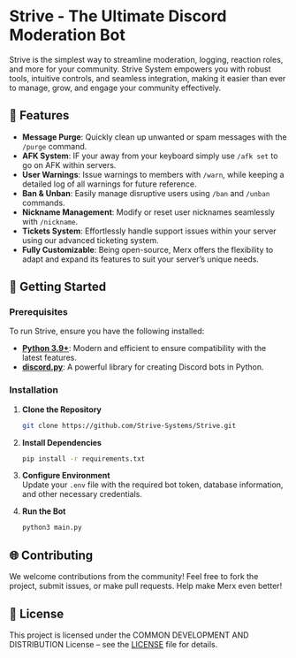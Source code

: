 # **Strive - The Ultimate Discord Moderation Bot**

Strive is the simplest way to streamline moderation, logging, reaction roles, and more for your community. Strive System empowers you with robust tools, intuitive controls, and seamless integration, making it easier than ever to manage, grow, and engage your community effectively.

## :star2: **Features**

- **Message Purge**: Quickly clean up unwanted or spam messages with the `/purge` command.
- **AFK System**: IF your away from your keyboard simply use `/afk set` to go on AFK within servers.
- **User Warnings**: Issue warnings to members with `/warn`, while keeping a detailed log of all warnings for future reference.
- **Ban & Unban**: Easily manage disruptive users using `/ban` and `/unban` commands.
- **Nickname Management**: Modify or reset user nicknames seamlessly with `/nickname`.
- **Tickets System**: Effortlessly handle support issues within your server using our advanced ticketing system.
- **Fully Customizable**: Being open-source, Merx offers the flexibility to adapt and expand its features to suit your server’s unique needs.

## :rocket: **Getting Started**

### Prerequisites

To run Strive, ensure you have the following installed:

- **[Python 3.9+](https://www.python.org/downloads/)**: Modern and efficient to ensure compatibility with the latest features.
- **[discord.py](https://pypi.org/project/discord.py/)**: A powerful library for creating Discord bots in Python.

### Installation

1. **Clone the Repository**  
   ```bash
   git clone https://github.com/Strive-Systems/Strive.git
   ```
2. **Install Dependencies**  
   ```bash
   pip install -r requirements.txt
   ```
3. **Configure Environment**  
   Update your `.env` file with the required bot token, database information, and other necessary credentials.

4. **Run the Bot**  
   ```bash
   python3 main.py
   ```

## :globe_with_meridians: **Contributing**

We welcome contributions from the community! Feel free to fork the project, submit issues, or make pull requests. Help make Merx even better!

## :page_facing_up: **License**

This project is licensed under the COMMON DEVELOPMENT AND DISTRIBUTION License – see the [LICENSE](LICENSE) file for details.